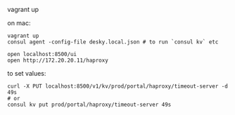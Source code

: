 vagrant up

on mac:

    vagrant up
    consul agent -config-file desky.local.json # to run `consul kv` etc

    open localhost:8500/ui
    open http://172.20.20.11/haproxy

to set values:

    curl -X PUT localhost:8500/v1/kv/prod/portal/haproxy/timeout-server -d 49s
    # or
    consul kv put prod/portal/haproxy/timeout-server 49s
